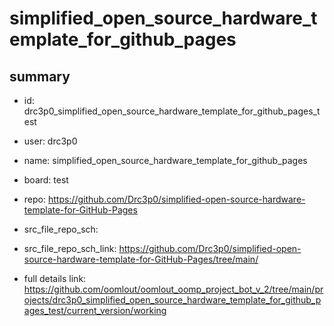# simplified_open_source_hardware_template_for_github_pages
 
## summary 
* id: drc3p0_simplified_open_source_hardware_template_for_github_pages_test
* user: drc3p0
* name: simplified_open_source_hardware_template_for_github_pages
* board: test
* repo: https://github.com/Drc3p0/simplified-open-source-hardware-template-for-GitHub-Pages



* src_file_repo_sch: 
* src_file_repo_sch_link: https://github.com/Drc3p0/simplified-open-source-hardware-template-for-GitHub-Pages/tree/main/
* full details link: https://github.com/oomlout/oomlout_oomp_project_bot_v_2/tree/main/projects/drc3p0_simplified_open_source_hardware_template_for_github_pages_test/current_version/working  







